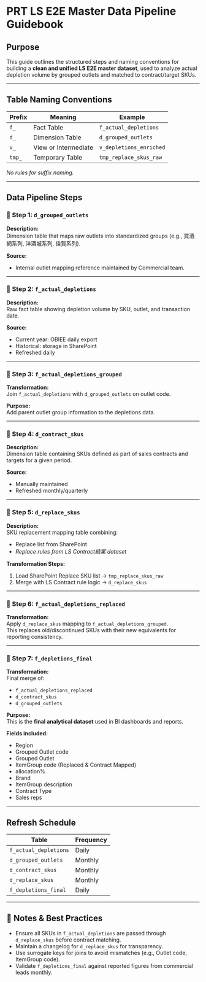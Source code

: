 
# PRT LS E2E Master Data Pipeline Guidebook

## Purpose
This guide outlines the structured steps and naming conventions for building a **clean and unified LS E2E master dataset**, used to analyze actual depletion volume by grouped outlets and matched to contract/target SKUs.  

---

## Table Naming Conventions  

| Prefix | Meaning              | Example                  |
|--------|----------------------|--------------------------|
| `f_`   | Fact Table           | `f_actual_depletions`    |
| `d_`   | Dimension Table      | `d_grouped_outlets`      |
| `v_`   | View or Intermediate | `v_depletions_enriched`  |
| `tmp_` | Temporary Table      | `tmp_replace_skus_raw`   |

*No rules for suffix naming.*

---

## Data Pipeline Steps

### 🔹 Step 1: `d_grouped_outlets`
**Description:**  
Dimension table that maps raw outlets into standardized groups (e.g., 買酒網系列, 洋酒城系列, 佳賀系列).

**Source:**  
- Internal outlet mapping reference maintained by Commercial team.

---

### 🔹 Step 2: `f_actual_depletions`
**Description:**  
Raw fact table showing depletion volume by SKU, outlet, and transaction date.

**Source:**  
- Current year: OBIEE daily export
- Historical: storage in SharePoint
- Refreshed daily

---

### 🔹 Step 3: `f_actual_depletions_grouped`
**Transformation:**  
Join `f_actual_depletions` with `d_grouped_outlets` on outlet code.

**Purpose:**  
Add parent outlet group information to the depletions data.

---

### 🔹 Step 4: `d_contract_skus`
**Description:**  
Dimension table containing SKUs defined as part of sales contracts and targets for a given period.

**Source:**  
- Manually maintained  
- Refreshed monthly/quarterly

---

### 🔹 Step 5: `d_replace_skus`
**Description:**  
SKU replacement mapping table combining:
- Replace list from SharePoint  
- *Replace rules from LS Contract結案 dataset*

**Transformation Steps:**
1. Load SharePoint Replace SKU list → `tmp_replace_skus_raw`
2. Merge with LS Contract rule logic → `d_replace_skus`

---

### 🔹 Step 6: `f_actual_depletions_replaced`
**Transformation:**  
Apply `d_replace_skus` mapping to `f_actual_depletions_grouped`.  
This replaces old/discontinued SKUs with their new equivalents for reporting consistency.

---

### 🔹 Step 7: `f_depletions_final`
**Transformation:**  
Final merge of:
- `f_actual_depletions_replaced`  
- `d_contract_skus`  
- `d_grouped_outlets`  

**Purpose:**  
This is the **final analytical dataset** used in BI dashboards and reports.

**Fields included:**  
- Region
- Grouped Outlet code  
- Grouped Outlet  
- ItemGroup code (Replaced & Contract Mapped)
- allocation%
- Brand
- ItemGroup description 
- Contract Type  
- Sales reps

---

## Refresh Schedule

| Table                     | Frequency  |
|---------------------------|------------|
| `f_actual_depletions`     | Daily      |
| `d_grouped_outlets`       | Monthly    |
| `d_contract_skus`         | Monthly    |
| `d_replace_skus`          | Monthly    |
| `f_depletions_final`      | Daily      |

---

## 📌 Notes & Best Practices

- Ensure all SKUs in `f_actual_depletions` are passed through `d_replace_skus` before contract matching.
- Maintain a changelog for `d_replace_skus` for transparency.
- Use surrogate keys for joins to avoid mismatches (e.g., Outlet code, ItemGroup code).
- Validate `f_depletions_final` against reported figures from commercial leads monthly.
